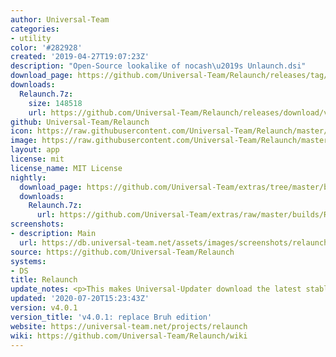 ```yaml
---
author: Universal-Team
categories:
- utility
color: '#282928'
created: '2019-04-27T19:07:23Z'
description: "Open-Source lookalike of nocash\u2019s Unlaunch.dsi"
download_page: https://github.com/Universal-Team/Relaunch/releases/tag/v4.0.1
downloads:
  Relaunch.7z:
    size: 148518
    url: https://github.com/Universal-Team/Relaunch/releases/download/v4.0.1/Relaunch.7z
github: Universal-Team/Relaunch
icon: https://raw.githubusercontent.com/Universal-Team/Relaunch/master/main/icon.bmp
image: https://raw.githubusercontent.com/Universal-Team/Relaunch/master/logo.png
layout: app
license: mit
license_name: MIT License
nightly:
  download_page: https://github.com/Universal-Team/extras/tree/master/builds/Relaunch
  downloads:
    Relaunch.7z:
      url: https://github.com/Universal-Team/extras/raw/master/builds/Relaunch/Relaunch.7z
screenshots:
- description: Main
  url: https://db.universal-team.net/assets/images/screenshots/relaunch/main.png
source: https://github.com/Universal-Team/Relaunch
systems:
- DS
title: Relaunch
update_notes: <p>This makes Universal-Updater download the latest stable version</p>
updated: '2020-07-20T15:23:43Z'
version: v4.0.1
version_title: 'v4.0.1: replace Bruh edition'
website: https://universal-team.net/projects/relaunch
wiki: https://github.com/Universal-Team/Relaunch/wiki
---
```

